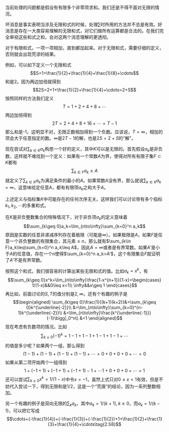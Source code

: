 当前处理的问题都是假设有有限多个非零项求和。我们还是不得不面对无限的情况。

坏消息是事实表明当涉及无限和式的时候，处理$\sum$时所用的方法并不总是有效。好消息是存在一大类容易理解的无限和式，对它们做所有运算都是合法的。在我们完全审视这些和式之和，会对这两个消息理解的更透彻。

对于有限和式，一项一项相加，直到都加起来。对于无限和式，需要仔细的定义，否则就会出现荒谬的结果。

例如，可以如下定义一个无限和式
$$S=1+\frac{1}{2}+\frac{1}{4}+\frac{1}{8}+\cdots$$
和是2。因为两边加倍就得到
$$2S=2+1+\frac{1}{2}+\frac{1}{4}+\cdots=2+S$$
按照同样的方法我们定义
$$T=1+2+4+8+\cdots$$
两边加倍得到
$$2T=2+4+8+16+\cdots=T-1$$
那么和是-1，这明显不对，无限正数相加得到一个负数。应该说，$T=\infty$，相加的项会大于任意指定的数。$\infty$是$2T-1$的解，也是$2S=2+S$的“解”。

现在尝试对$\sum_{k\in K}a_k$构思一个好的定义，其中$K$可以是无限的。首先假设$a_k$是非负数，这样就不难找到一个定义：如果有一个常数$A$为界，使得对所有有限子集$F\subset K$都有
$$\sum_{k\in F}a_k\leq A$$
就定义了$\sum_{k\in K}a_k$为满足条件的最小的$A$。如果常数$A$没有界，那么就说$\sum_{k\in K}a_k=\infty$，这意味给定任意$A$，都有有限项$a_k$之和大于$A$。

上述定义与指标集$K$中可能存在的任何次序无关。这样我们可以讨论带有多个指标$k_1,k_2,\cdots$的多重和式。

在$K$是非负整数集合的特殊情况下，对于非负项$a_k$的定义意味着
$$\sum_{k\geq 0}a_k=\lim_{n\to\infty}\sum_{k=0}^n a_k$$
原因是实数的任意非递减序列存在着极限（可能是$\infty$）。如果极限是$A$，如果$F$是任意一个非负整数的有限集合，其元素$\leq n$，那么就有$\sum_{k\in F}a_k\leq\sum_{k=0}^n a_k\leq A$，因此$A=\infty$或者是有界常数。如果$A'$是小于$A$的任意值，存在一个$n$使得$\sum_{k=0}^n a_k>A'$，这个有限集合$F$就证明了$A'$不是有界常数。

按照这个和式，我们很容易的计算出某些无限和式的值。比如$a_k=x^k$，有
$$\sum_{k\geq 0}x^k=\lim_{n\to\infty}\frac{1-x^{n+1}}{1-x}=\begin{cases}
1/(1-x)&&0\leq x<1\\
\infty&&x\geq 1
\end{cases}$$
再比如，前面讨论的$S,T$的值分别是$2,\infty$。还有个有趣的例子是
$$\begin{aligned}
\sum_{k\geq 0}\frac{1}{(k+1)(k+2)}&=\sum_{k\geq 0}k^{\underline{-2}}\\
&=\lim_{n\to\infty}\sum_{k=0}^{n-1}k^{\underline{-2}}\\
&=\lim_{n\to\infty}\frac{k^{\underline{-1}}}{-1}\bigg|_0^n\\
&=1
\end{aligned}$$
现在考虑有负数项的情况。比如
$$\sum_{k\geq 0}(-1)^k=1-1+1-1+1-1+1-1+\cdots$$
的值是多少呢？如果两个一组，那么得到
$$(1-1)+(1-1)+(1-1)+(1-1)+\cdots=0+0+0+0+\cdots=0$$
如果从第二项开始两个一组得到
$$1+(-1+1)+(-1+1)+(-1+1)-1+\cdots1+0+0+0+\cdots=1$$
还可以尝试$\sum_{k\geq 0}x^k=1/(1-x)$中令$x=-1$，虽然上式只对$0\leq x<1$有效，但是不妨代入尝试一下，得到无限和是$1/2$，这是一个“荒唐”的结论，因为一系列整数相加。

另一个有趣的例子是双向无限的$\sum_k a_k$，其中$a_k=1/(k+1),k\geq 0$，而$a_k=1/(k-1)$，可以把它写成
$$\cdots+(-\frac{1}{4})+(-\frac{1}{3})+(-\frac{1}{2})+1+\frac{1}{2}+\frac{1}{3}+\frac{1}{4}+\cdots\tag{2.58}$$
